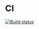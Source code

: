 # CI

[![Build status](https://ci.appveyor.com/api/projects/status/ey8r660tc0x9xl3q?svg=true)](https://ci.appveyor.com/project/alexeyerpd/regex-nicknames)
